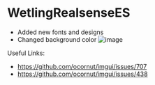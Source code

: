 # WetlingRealsenseES

- Added new fonts and designs
- Changed background color
![image](https://user-images.githubusercontent.com/21957042/49069090-62519d00-f263-11e8-887a-1506ee450ffe.png)

Useful Links:
- https://github.com/ocornut/imgui/issues/707
- https://github.com/ocornut/imgui/issues/438
